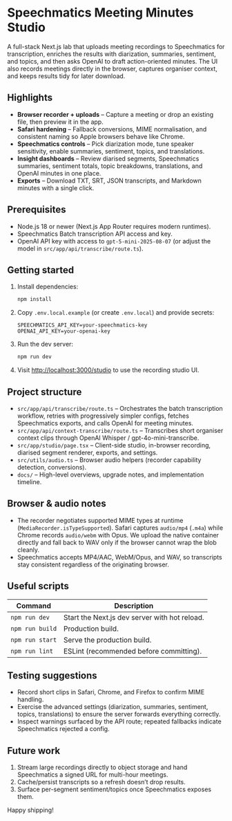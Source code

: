 # Speechmatics Meeting Minutes Studio

A full-stack Next.js lab that uploads meeting recordings to Speechmatics for transcription, enriches the results with diarization, summaries, sentiment, and topics, and then asks OpenAI to draft action-oriented minutes. The UI also records meetings directly in the browser, captures organiser context, and keeps results tidy for later download.

## Highlights
- **Browser recorder + uploads** – Capture a meeting or drop an existing file, then preview it in the app.
- **Safari hardening** – Fallback conversions, MIME normalisation, and consistent naming so Apple browsers behave like Chrome.
- **Speechmatics controls** – Pick diarization mode, tune speaker sensitivity, enable summaries, sentiment, topics, and translations.
- **Insight dashboards** – Review diarised segments, Speechmatics summaries, sentiment totals, topic breakdowns, translations, and OpenAI minutes in one place.
- **Exports** – Download TXT, SRT, JSON transcripts, and Markdown minutes with a single click.

## Prerequisites
- Node.js 18 or newer (Next.js App Router requires modern runtimes).
- Speechmatics Batch transcription API access and key.
- OpenAI API key with access to `gpt-5-mini-2025-08-07` (or adjust the model in `src/app/api/transcribe/route.ts`).

## Getting started
1. Install dependencies:
   ```bash
   npm install
   ```
2. Copy `.env.local.example` (or create `.env.local`) and provide secrets:
   ```dotenv
   SPEECHMATICS_API_KEY=your-speechmatics-key
   OPENAI_API_KEY=your-openai-key
   ```
3. Run the dev server:
   ```bash
   npm run dev
   ```
4. Visit [http://localhost:3000/studio](http://localhost:3000/studio) to use the recording studio UI.

## Project structure
- `src/app/api/transcribe/route.ts` – Orchestrates the batch transcription workflow, retries with progressively simpler configs, fetches Speechmatics exports, and calls OpenAI for meeting minutes.
- `src/app/api/context-transcribe/route.ts` – Transcribes short organiser context clips through OpenAI Whisper / gpt-4o-mini-transcribe.
- `src/app/studio/page.tsx` – Client-side studio, in-browser recording, diarised segment renderer, exports, and settings.
- `src/utils/audio.ts` – Browser audio helpers (recorder capability detection, conversions).
- `docs/` – High-level overviews, upgrade notes, and implementation timeline.

## Browser & audio notes
- The recorder negotiates supported MIME types at runtime (`MediaRecorder.isTypeSupported`). Safari captures `audio/mp4` (`.m4a`) while Chrome records `audio/webm` with Opus. We upload the native container directly and fall back to WAV only if the browser cannot wrap the blob cleanly.
- Speechmatics accepts MP4/AAC, WebM/Opus, and WAV, so transcripts stay consistent regardless of the originating browser.

## Useful scripts
| Command | Description |
| --- | --- |
| `npm run dev` | Start the Next.js dev server with hot reload. |
| `npm run build` | Production build. |
| `npm run start` | Serve the production build. |
| `npm run lint` | ESLint (recommended before committing). |

## Testing suggestions
- Record short clips in Safari, Chrome, and Firefox to confirm MIME handling.
- Exercise the advanced settings (diarization, summaries, sentiment, topics, translations) to ensure the server forwards everything correctly.
- Inspect warnings surfaced by the API route; repeated fallbacks indicate Speechmatics rejected a config.

## Future work
1. Stream large recordings directly to object storage and hand Speechmatics a signed URL for multi-hour meetings.
2. Cache/persist transcripts so a refresh doesn’t drop results.
3. Surface per-segment sentiment/topics once Speechmatics exposes them.

Happy shipping!
